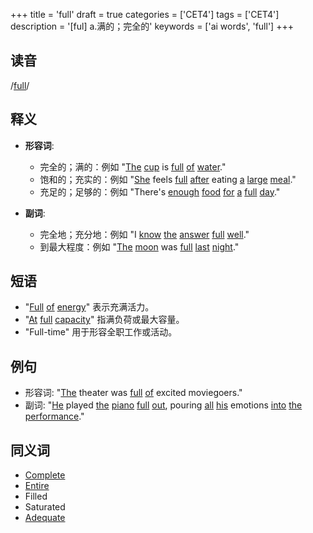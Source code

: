 +++
title = 'full'
draft = true
categories = ['CET4']
tags = ['CET4']
description = '[ful] a.满的；完全的'
keywords = ['ai words', 'full']
+++

## 读音
/[full](/zh/post/full/)/

## 释义
- **形容词**: 
    - 完全的；满的：例如 "[The](/zh/post/the/) [cup](/zh/post/cup/) is [full](/zh/post/full/) [of](/zh/post/of/) [water](/zh/post/water/)."
    - 饱和的；充实的：例如 "[She](/zh/post/she/) feels [full](/zh/post/full/) [after](/zh/post/after/) eating [a](/zh/post/a/) [large](/zh/post/large/) [meal](/zh/post/meal/)."
    - 充足的；足够的：例如 "There's [enough](/zh/post/enough/) [food](/zh/post/food/) [for](/zh/post/for/) [a](/zh/post/a/) [full](/zh/post/full/) [day](/zh/post/day/)."

- **副词**:
    - 完全地；充分地：例如 "I [know](/zh/post/know/) [the](/zh/post/the/) [answer](/zh/post/answer/) [full](/zh/post/full/) [well](/zh/post/well/)."
    - 到最大程度：例如 "[The](/zh/post/the/) [moon](/zh/post/moon/) was [full](/zh/post/full/) [last](/zh/post/last/) [night](/zh/post/night/)."

## 短语
- "[Full](/zh/post/full/) [of](/zh/post/of/) [energy](/zh/post/energy/)" 表示充满活力。
- "[At](/zh/post/at/) [full](/zh/post/full/) [capacity](/zh/post/capacity/)" 指满负荷或最大容量。
- "Full-time" 用于形容全职工作或活动。

## 例句
- 形容词: "[The](/zh/post/the/) theater was [full](/zh/post/full/) [of](/zh/post/of/) excited moviegoers."
- 副词: "[He](/zh/post/he/) played [the](/zh/post/the/) [piano](/zh/post/piano/) [full](/zh/post/full/) [out](/zh/post/out/), pouring [all](/zh/post/all/) [his](/zh/post/his/) emotions [into](/zh/post/into/) [the](/zh/post/the/) [performance](/zh/post/performance/)."

## 同义词
- [Complete](/zh/post/complete/)
- [Entire](/zh/post/entire/)
- Filled
- Saturated
- [Adequate](/zh/post/adequate/)
